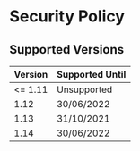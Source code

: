 # Security Policy

## Supported Versions

Version | Supported Until
--- | ---
<= 1.11 | Unsupported
1.12 | 30/06/2022
1.13 | 31/10/2021
1.14 | 30/06/2022

